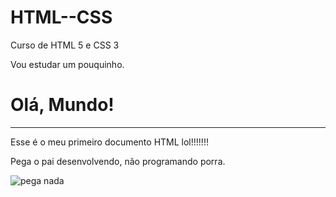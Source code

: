 # HTML--CSS
 Curso de HTML 5 e CSS 3

Vou estudar um pouquinho.

<body>
    <h1>Olá, Mundo!</h1>
    <hr>
    <p>Esse é o meu primeiro documento HTML lol!!!!!!!</p>
    <p>Pega o pai desenvolvendo, não programando porra.</p>
    <img src="https://pm1.narvii.com/6744/c57cc34bf0b48a4d848552898d24dfdcf56fd32fv2_128.jpg" alt="pega nada">
</body>